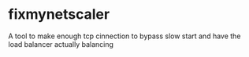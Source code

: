 fixmynetscaler
==============

A tool to make enough tcp cinnection to bypass slow start and have the load balancer actually balancing
